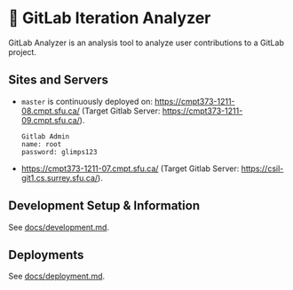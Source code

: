 # 🦊 GitLab Iteration Analyzer

GitLab Analyzer is an analysis tool to analyze user contributions to a GitLab project.

## Sites and Servers

* `master` is continuously deployed on: <https://cmpt373-1211-08.cmpt.sfu.ca/> (Target Gitlab Server: <https://cmpt373-1211-09.cmpt.sfu.ca/>).
  ``` 
  Gitlab Admin
  name: root
  password: glimps123
  ```

* <https://cmpt373-1211-07.cmpt.sfu.ca/> (Target Gitlab Server: <https://csil-git1.cs.surrey.sfu.ca/>).

## Development Setup & Information

See [docs/development.md](docs/development.md).

## Deployments

See [docs/deployment.md](docs/deployment.md).
